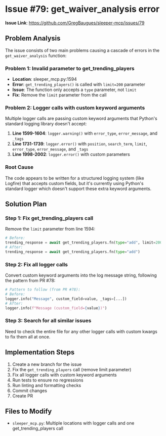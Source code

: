 # Issue #79: get_waiver_analysis error

**Issue Link**: https://github.com/GregBaugues/sleeper-mcp/issues/79

## Problem Analysis

The issue consists of two main problems causing a cascade of errors in the `get_waiver_analysis` function:

### Problem 1: Invalid parameter to get_trending_players
- **Location**: sleeper_mcp.py:1594
- **Error**: `get_trending_players()` is called with `limit=200` parameter
- **Issue**: The function only accepts a `type` parameter, not `limit`
- **Fix**: Remove the `limit` parameter from the call

### Problem 2: Logger calls with custom keyword arguments
Multiple logger calls are passing custom keyword arguments that Python's standard logging library doesn't accept:

1. **Line 1599-1604**: `logger.warning()` with `error_type`, `error_message`, and `_tags`
2. **Line 1731-1739**: `logger.error()` with `position`, `search_term`, `limit`, `error_type`, `error_message`, and `_tags`
3. **Line 1998-2002**: `logger.error()` with custom parameters

### Root Cause
The code appears to be written for a structured logging system (like Logfire) that accepts custom fields, but it's currently using Python's standard logger which doesn't support these extra keyword arguments.

## Solution Plan

### Step 1: Fix get_trending_players call
Remove the `limit` parameter from line 1594:
```python
# Before:
trending_response = await get_trending_players.fn(type="add", limit=200)
# After:
trending_response = await get_trending_players.fn(type="add")
```

### Step 2: Fix all logger calls
Convert custom keyword arguments into the log message string, following the pattern from PR #78:

```python
# Pattern to follow (from PR #78):
# Before:
logger.info("Message", custom_field=value, _tags=[...])
# After:
logger.info(f"Message (custom_field={value})")
```

### Step 3: Search for all similar issues
Need to check the entire file for any other logger calls with custom kwargs to fix them all at once.

## Implementation Steps

1. Create a new branch for the issue
2. Fix the `get_trending_players` call (remove limit parameter)
3. Fix all logger calls with custom keyword arguments
4. Run tests to ensure no regressions
5. Run linting and formatting checks
6. Commit changes
7. Create PR

## Files to Modify
- `sleeper_mcp.py`: Multiple locations with logger calls and one get_trending_players call